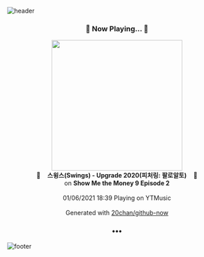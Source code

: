 ![header](https://capsule-render.vercel.app/api?type=wave&height=170&section=header&text=Hi.%20I'm%20SHIFT&fontColor=090707&fontAlignX=45&fontAlignY=65&fontSize=100)

<h3 align="center">🎵 Now Playing... 🎵</h3>
<p align="center">
  <a href="https://music.youtube.com/channel/UCxz7gLC1-zY1l20C4fQKrRA">
    <img width="300" src="https://lh3.googleusercontent.com/MUdlyRfE_f1VEVOaB6LYlX7AUo7fpe8u6LRqmueZ8Ur-AaJz-X_DAj7jf-wIA8WiUBQ90c0cljdywT9KLw">
  </a>
  <br>
  🎵&nbsp&nbsp&nbsp <b>스윙스(Swings) - Upgrade 2020(피처링: 팔로알토)</b> &nbsp&nbsp&nbsp🎵
  <br>
  on <b>Show Me the Money 9 Episode 2</b>
  
  <br />
  <br />
  01/06/2021 18:39 Playing on YTMusic
  <br />
  <br />
  Generated with <a href="https://github.com/20chan/github-now">20chan/github-now</a>
</p>

<h3 align="center">•••</h3>

![footer](https://capsule-render.vercel.app/api?type=wave&height=150&section=footer)
